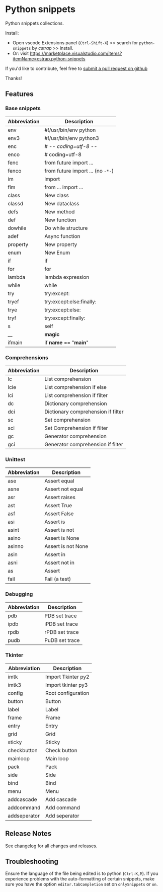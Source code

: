 # Python snippets

Python snippets collections.

Install:
 - Open vscode Extensions panel (`Ctrl-Shift-X`) >> search for `python-snippets` by _cstrap_ >> install.
 - Or: visit https://marketplace.visualstudio.com/items?itemName=cstrap.python-snippets


If you'd like to contribute, feel free to [submit a pull request on github](https://github.com/cstrap/python-snippets)

Thanks!

## Features

### Base snippets

| Abbreviation | Description                       |
|--------------|-----------------------------------|
| env          | #!/usr/bin/env python             |
| env3         | #!/usr/bin/env python3            |
| enc          | # -*- coding=utf-8 -*-            |
| enco         | # coding=utf-8                    |
| fenc         | from future import ...            |
| fenco        | from future import ... (no `-*-`) |
| im           | import                            |
| fim          | from ... import ...               |
| class        | New class                         |
| classd       | New dataclass                     |
| defs         | New method                        |
| def          | New function                      |
| dowhile      | Do while structure                |
| adef         | Async function                    |
| property     | New property                      |
| enum         | New Enum                          |
| if           | if                                |
| for          | for                               |
| lambda       | lambda expression                 |
| while        | while                             |
| try          | try:except:                       |
| tryef        | try:except:else:finally:          |
| trye         | try:except:else:                  |
| tryf         | try:except:finally:               |
| s            | self                              |
| __           | __magic__                         |
| ifmain       | if __name__ == "__main__"         |

### Comprehensions

| Abbreviation | Description                        |
|--------------|------------------------------------|
| lc           | List comprehension                 |
| lcie         | List comprehension if else         |
| lci          | List comprehension if filter       |
| dc           | Dictionary comprehension           |
| dci          | Dictionary comprehension if filter |
| sc           | Set comprehension                  |
| sci          | Set Comprehension if filter        |
| gc           | Generator comprehension            |
| gci          | Generator comprehension if filter  |

### Unittest

| Abbreviation | Description        |
|--------------|--------------------|
| ase          | Assert equal       |
| asne         | Assert not equal   |
| asr          | Assert raises      |
| ast          | Assert True        |
| asf          | Assert False       |
| asi          | Assert is          |
| asint        | Assert is not      |
| asino        | Assert is None     |
| asinno       | Assert is not None |
| asin         | Assert in          |
| asni         | Assert not in      |
| as           | Assert             |
| fail         | Fail (a test)      |

### Debugging

| Abbreviation | Description    |
|--------------|----------------|
| pdb          | PDB set trace  |
| ipdb         | iPDB set trace |
| rpdb         | rPDB set trace |
| pudb         | PuDB set trace |

### Tkinter

| Abbreviation  | Description        |
|---------------|--------------------|
| imtk          | Import Tkinter py2 |
| imtk3         | Import tkinter py3 |
| config        | Root configuration |
| button        | Button             |
| label         | Label              |
| frame         | Frame              |
| entry         | Entry              |
| grid          | Grid               |
| sticky        | Sticky             |
| checkbutton   | Check button       |
| mainloop      | Main loop          |
| pack          | Pack               |
| side          | Side               |
| bind          | Bind               |
| menu          | Menu               |
| addcascade    | Add cascade        |
| addcommand    | Add command        |
| addseperator  | Add seperator      |

## Release Notes

See [changelog](CHANGELOG.md) for all changes and releases.

## Troubleshooting

Ensure the language of the file being edited is to python (`Ctrl-K,M`).
If you experience problems with the auto-formatting of certain snippets, make sure you have the option `editor.tabCompletion` set on `onlySnippets` or `on`.
